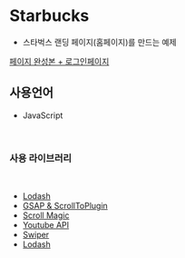 # Starbucks
- 스타벅스 랜딩 페이지(홈페이지)를 만드는 예제<br/>

<a href="https://elegant-edison-9787c2.netlify.app/">페이지 완성본 + 로그인페이지</a><br/>

## 사용언어
- JavaScript
<br/>

### 사용 라이브러리
<br/>

- <a href="https://lodash.com/">Lodash</a>
- <a href="https://greensock.com/gsap/">GSAP & ScrollToPlugin</a>
- <a href="https://github.com/janpaepke/ScrollMagic">Scroll Magic</a>
- <a href="https://developers.google.com/youtube/iframe_api_reference?hl=ko">Youtube API</a>
- <a href="https://swiperjs.com/get-started">Swiper</a>
- <a href="https://lodash.com/">Lodash</a>
